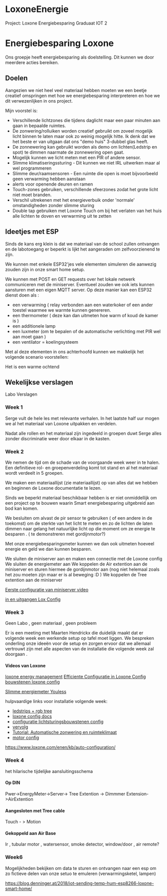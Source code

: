 # LoxoneEnergie
 Project: Loxone Energiebesparing Graduaat IOT 2
# Energiebesparing Loxone
Ons groepje heeft energiebesparing als doelstelling. Dit kunnen we door meerdere acties bereiken.

## Doelen
Aangezien we niet heel veel materiaal hebben moeten we een beetje creatief omspringen met hoe we energiebesparing interpreteren en hoe we dit verwezenlijken in ons project.

Mijn voorstel is:
- Verschillende lichtzones die tijdens daglicht maar een paar minuten aan gaan in bepaalde ruimtes.
- De zonwering/rolluiken worden creatief gebruikt om zoveel mogelijk licht binnen te laten maar ook zo weinig mogelijk hitte. Ik denk dat we het beste er van uitgaan dat ons "demo huis" 3-dubbel glas heeft.
- De zonnewering kan gebruikt worden als demo om lichten(Ledstrip en spot) te dimmen naarmate de zonnewering open gaat. 
- Mogelijk kunnen we licht meten met een PIR of andere sensor.
- Slimme klimatiseringssturing - Dit kunnen we niet IRL uitwerken maar al wel programmeren
- Slimme deur/raamsensoren - Een ruimte die open is moet bijvoorbeeld geen verwarming hebben aanstaan
- alerts voor openende deuren en ramen 
- Touch-zones gebruiken, verschillende sfeerzones zodat het grote licht niet moet branden.
- Verschil uitrekenen met het energieverbuik onder 'normale' omstandigheden zonder slimme sturing
- Double tap gebruiken met Loxone Touch om bij het verlaten van het huis alle lichten te doven en verwarming uit te zetten 


## Ideetjes met ESP

Sinds de kans erg klein is dat we materiaal van de school zullen ontvangen en de labotoegang er beperkt is lijkt het aangeraden om zelfvoorzienend te zijn.

We kunnen met enkele ESP32'jes vele elementen simuleren die aanwezig zouden zijn in onze smart home setup.

We kunnen met POST en GET requests over het lokale netwerk communiceren met de miniserver. Eventueel zouden we ook iets kunnen aansturen met een eigen MQTT server.
Op deze manier kan een ESP32 dienst doen als :
- een verwarming ( relay verbonden aan een waterkoker of een ander toestel waarmee we warmte kunnen genereren.
- een thermometer ( deze kan dan uitmeten hoe warm of koud de kamer is )
- een additionele lamp
- een luxmeter (om te bepalen of de automatische verlichting met PIR wel aan moet gaan )
- een ventilator = koelingsysteem


Met al deze elementen in ons achterhoofd kunnen we makkelijk het volgende scenario voorstellen:

Het is een warme ochtend 

## Wekelijkse verslagen 

Labo Verslagen


### Week 1 

Serge vult de hele les met relevante verhalen. In het laatste half uur mogen we al het materiaal van Loxone uitpakken en verdelen. 

Nadat alle rollen en het materiaal zijn ingedeeld in groepen duwt Serge alles zonder discriminatie weer door elkaar in de kasten.

### Week 2 

We nemen de tijd om de schade van de voorgaande week weer in te halen. 
Een definitieve rol- en groepenverdeling komt tot stand en al het materiaal wordt verdeelt in 5 groepen.

We maken een materiaallijst (zie materiaallijst) op van alles dat we hebben  en beginnen de Loxone documentatie te lezen. 

Sinds we beperkt materiaal beschikbaar hebben is er niet onmiddellijk om een project op te bouwen waarin Smart energiebesparing uitgebreid aan bod kan komen. 

We besluiten om alvast de pir sensor te gebruiken ( of een andere in de toekomst) om de sterkte van  het licht te meten en zo de lichten de laten dimmen naar gelang het natuurlijke licht op die moment om ze energie te besparen . ( te demonstreren met gordijnmotor?)

Met onze energiebesparingsmeter kunnen we dan ook uitmeten hoeveel energie en geld we dan kunnen besparen.

We sluiten de miniserver aan en maken een connectie met de Loxone config
We sluiten de energiemeter aan 
We koppelen de Air extention aan de miniserver en sturen hiermee de gordijnmotor aan  (nog niet helemaal zoals het zou moeten zijn maar er is al beweging :D )
We koppelen de Tree extention aan de miniserver 

[Eerste configuratie van miniserver video](https://www.youtube.com/watch?v=tU6_HpW234k)

[in en uitgangen Lox Config](https://www.youtube.com/watch?v=WtBnUZ039nw)

### Week 3 

Geen Labo , geen materiaal , geen probleem 

Er is een meeting met Maarten Hendrickx die duidelijk maakt dat er volgende week een werkende setup op tafel moet liggen.
We bespreken onderling onze ideeën voor de setup en zorgen ervoor dat we allemaal vertrouwt zijn met alle aspecten van de installatie die volgende week zal doorgaan . 

#### Videos van Loxone

[loxone energy management](https://www.youtube.com/watch?v=Qos-lW2XTx0)
[Efficiente Configuratie in Loxone Config](https://www.youtube.com/watch?v=niVk46c76ak)
[bouwstenen loxone config](https://www.youtube.com/watch?v=gm_AXAb1zTY)

[Slimme energiemeter Youless](https://www.youtube.com/watch?v=m-z0Rbo9ZSM&list=PLblG94XtXUvnhxSCKBbakdgilbL9Jq9Yf&index=29)




hulpvaardige links voor installatie volgende week: 
- [ledstrips + rgb tree](https://www.loxone.com/enen/kb/led-strips-new-build/)
- [loxone config docs](https://www.loxone.com/nlnl/kb-cat/loxone-config/)
- [configuratie lichtsturingsbouwstenen config](https://www.youtube.com/watch?v=lk0lifrXnsI)
- [vervolg](https://www.youtube.com/watch?v=wWAuZ1lk4Rk)
- [Tutorial: Automatische zonwering en ruimteklimaat](https://www.youtube.com/watch?v=Czq5HhtPKxs)
- [motor config](https://www.youtube.com/watch?v=lM85bBsKFDs)

https://www.loxone.com/enen/kb/auto-configuration/


### Week 4 


het hilarische  tijdelijke aansluitingsschema 

#### Op DIN
Pwer->EnergyMeter->Server-> Tree Extention -> Dimmmer Extension->AirExtention

#### Aangesloten met Tree cable 
Touch - > Motion 

#### Gekoppeld aan Air Base

Ir , tubular motor , watersensor, smoke detector, window/door , air remote?

### Week6

Mogelijkheden bekijken om data te sturen en ontvangen naar een esp om zo fictieve delen van onze setuo te emuleren (verwarmingsketel, lampen) 

https://blog.denninger.at/2018/iot-sending-temp-hum-esp8266-loxone-smart-home/



